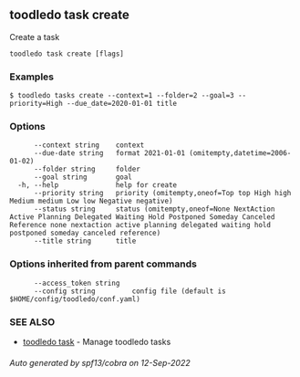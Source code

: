 ## toodledo task create

Create a task

```
toodledo task create [flags]
```

### Examples

```
$ toodledo tasks create --context=1 --folder=2 --goal=3 --priority=High --due_date=2020-01-01 title

```

### Options

```
      --context string    context
      --due-date string   format 2021-01-01 (omitempty,datetime=2006-01-02)
      --folder string     folder
      --goal string       goal
  -h, --help              help for create
      --priority string   priority (omitempty,oneof=Top top High high Medium medium Low low Negative negative)
      --status string     status (omitempty,oneof=None NextAction Active Planning Delegated Waiting Hold Postponed Someday Canceled Reference none nextaction active planning delegated waiting hold postponed someday canceled reference)
      --title string      title
```

### Options inherited from parent commands

```
      --access_token string   
      --config string         config file (default is $HOME/config/toodledo/conf.yaml)
```

### SEE ALSO

* [toodledo task](toodledo_task.md)	 - Manage toodledo tasks

###### Auto generated by spf13/cobra on 12-Sep-2022

